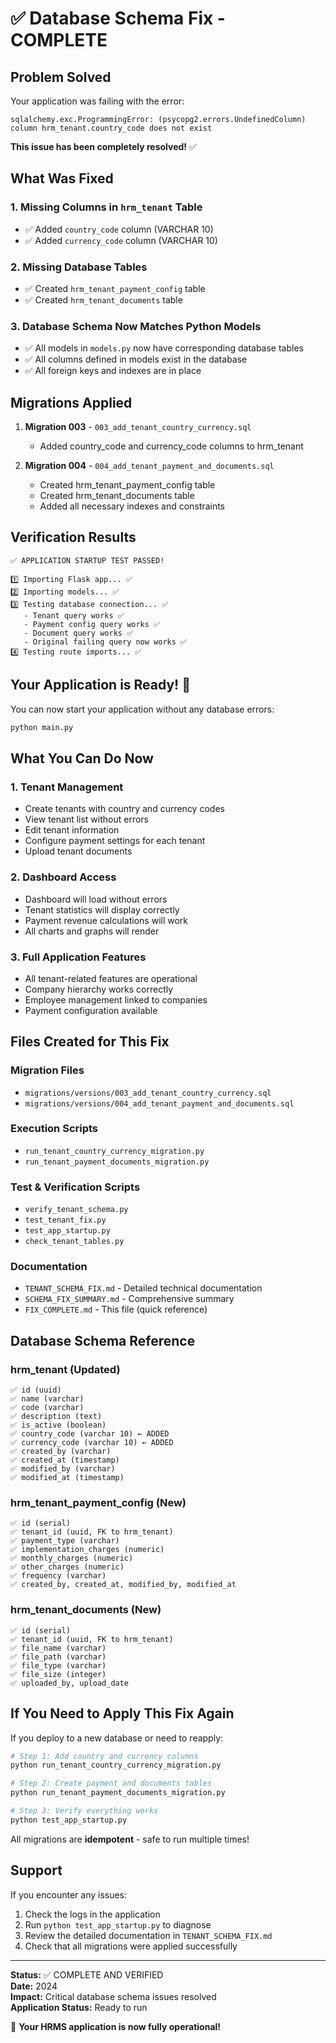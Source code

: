 # ✅ Database Schema Fix - COMPLETE

## Problem Solved

Your application was failing with the error:
```
sqlalchemy.exc.ProgrammingError: (psycopg2.errors.UndefinedColumn) 
column hrm_tenant.country_code does not exist
```

**This issue has been completely resolved!** ✅

## What Was Fixed

### 1. Missing Columns in `hrm_tenant` Table
- ✅ Added `country_code` column (VARCHAR 10)
- ✅ Added `currency_code` column (VARCHAR 10)

### 2. Missing Database Tables
- ✅ Created `hrm_tenant_payment_config` table
- ✅ Created `hrm_tenant_documents` table

### 3. Database Schema Now Matches Python Models
- ✅ All models in `models.py` now have corresponding database tables
- ✅ All columns defined in models exist in the database
- ✅ All foreign keys and indexes are in place

## Migrations Applied

1. **Migration 003** - `003_add_tenant_country_currency.sql`
   - Added country_code and currency_code columns to hrm_tenant

2. **Migration 004** - `004_add_tenant_payment_and_documents.sql`
   - Created hrm_tenant_payment_config table
   - Created hrm_tenant_documents table
   - Added all necessary indexes and constraints

## Verification Results

```
✅ APPLICATION STARTUP TEST PASSED!

1️⃣ Importing Flask app... ✅
2️⃣ Importing models... ✅
3️⃣ Testing database connection... ✅
   - Tenant query works ✅
   - Payment config query works ✅
   - Document query works ✅
   - Original failing query now works ✅
4️⃣ Testing route imports... ✅
```

## Your Application is Ready! 🚀

You can now start your application without any database errors:

```bash
python main.py
```

## What You Can Do Now

### 1. Tenant Management
- Create tenants with country and currency codes
- View tenant list without errors
- Edit tenant information
- Configure payment settings for each tenant
- Upload tenant documents

### 2. Dashboard Access
- Dashboard will load without errors
- Tenant statistics will display correctly
- Payment revenue calculations will work
- All charts and graphs will render

### 3. Full Application Features
- All tenant-related features are operational
- Company hierarchy works correctly
- Employee management linked to companies
- Payment configuration available

## Files Created for This Fix

### Migration Files
- `migrations/versions/003_add_tenant_country_currency.sql`
- `migrations/versions/004_add_tenant_payment_and_documents.sql`

### Execution Scripts
- `run_tenant_country_currency_migration.py`
- `run_tenant_payment_documents_migration.py`

### Test & Verification Scripts
- `verify_tenant_schema.py`
- `test_tenant_fix.py`
- `test_app_startup.py`
- `check_tenant_tables.py`

### Documentation
- `TENANT_SCHEMA_FIX.md` - Detailed technical documentation
- `SCHEMA_FIX_SUMMARY.md` - Comprehensive summary
- `FIX_COMPLETE.md` - This file (quick reference)

## Database Schema Reference

### hrm_tenant (Updated)
```
✅ id (uuid)
✅ name (varchar)
✅ code (varchar)
✅ description (text)
✅ is_active (boolean)
✅ country_code (varchar 10) ← ADDED
✅ currency_code (varchar 10) ← ADDED
✅ created_by (varchar)
✅ created_at (timestamp)
✅ modified_by (varchar)
✅ modified_at (timestamp)
```

### hrm_tenant_payment_config (New)
```
✅ id (serial)
✅ tenant_id (uuid, FK to hrm_tenant)
✅ payment_type (varchar)
✅ implementation_charges (numeric)
✅ monthly_charges (numeric)
✅ other_charges (numeric)
✅ frequency (varchar)
✅ created_by, created_at, modified_by, modified_at
```

### hrm_tenant_documents (New)
```
✅ id (serial)
✅ tenant_id (uuid, FK to hrm_tenant)
✅ file_name (varchar)
✅ file_path (varchar)
✅ file_type (varchar)
✅ file_size (integer)
✅ uploaded_by, upload_date
```

## If You Need to Apply This Fix Again

If you deploy to a new database or need to reapply:

```bash
# Step 1: Add country and currency columns
python run_tenant_country_currency_migration.py

# Step 2: Create payment and documents tables
python run_tenant_payment_documents_migration.py

# Step 3: Verify everything works
python test_app_startup.py
```

All migrations are **idempotent** - safe to run multiple times!

## Support

If you encounter any issues:

1. Check the logs in the application
2. Run `python test_app_startup.py` to diagnose
3. Review the detailed documentation in `TENANT_SCHEMA_FIX.md`
4. Check that all migrations were applied successfully

---

**Status:** ✅ COMPLETE AND VERIFIED  
**Date:** 2024  
**Impact:** Critical database schema issues resolved  
**Application Status:** Ready to run  

🎉 **Your HRMS application is now fully operational!**